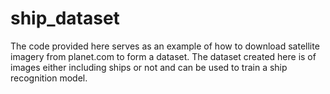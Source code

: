 # ship_dataset
The code provided here serves as an example of how to download satellite imagery from planet.com to form a dataset. The dataset created here is of images either including ships or not and can be used to train a ship recognition model.
